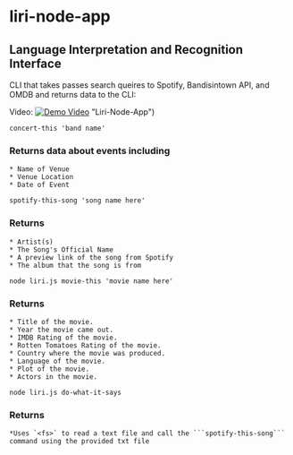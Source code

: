 # liri-node-app

## Language Interpretation and Recognition Interface

CLI that takes passes search queires to Spotify, Bandisintown API, and OMDB and returns data to the CLI:

Video: [![Demo Video](https://i.imgur.com/skKMNWS.png)]( https://youtu.be/gb1coQHU_B0) "Liri-Node-App")

```
concert-this 'band name'
```

### Returns data about events including 
    * Name of Venue
    * Venue Location
    * Date of Event

```
spotify-this-song 'song name here'
```

### Returns 
    * Artist(s)
    * The Song's Official Name
    * A preview link of the song from Spotify
    * The album that the song is from

```
node liri.js movie-this 'movie name here'
```
### Returns
    * Title of the movie.
    * Year the movie came out.
    * IMDB Rating of the movie.
    * Rotten Tomatoes Rating of the movie.
    * Country where the movie was produced.
    * Language of the movie.
    * Plot of the movie.
    * Actors in the movie.

```
node liri.js do-what-it-says
```
### Returns
    *Uses `<fs>` to read a text file and call the ```spotify-this-song``` command using the provided txt file